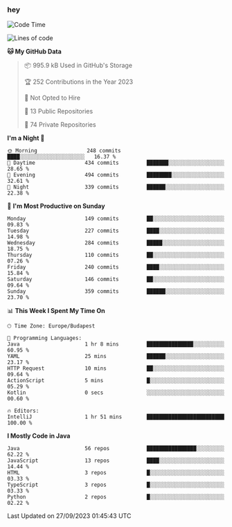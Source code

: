 ### hey

<!--START_SECTION:waka-->
![Code Time](http://img.shields.io/badge/Code%20Time-970%20hrs%2036%20mins-blue)

![Lines of code](https://img.shields.io/badge/From%20Hello%20World%20I%27ve%20Written-1.1%20million%20lines%20of%20code-blue)

**🐱 My GitHub Data** 

> 📦 995.9 kB Used in GitHub's Storage 
 > 
> 🏆 252 Contributions in the Year 2023
 > 
> 🚫 Not Opted to Hire
 > 
> 📜 13 Public Repositories 
 > 
> 🔑 74 Private Repositories 
 > 
**I'm a Night 🦉** 

```text
🌞 Morning                248 commits         ████░░░░░░░░░░░░░░░░░░░░░   16.37 % 
🌆 Daytime                434 commits         ███████░░░░░░░░░░░░░░░░░░   28.65 % 
🌃 Evening                494 commits         ████████░░░░░░░░░░░░░░░░░   32.61 % 
🌙 Night                  339 commits         ██████░░░░░░░░░░░░░░░░░░░   22.38 % 
```
📅 **I'm Most Productive on Sunday** 

```text
Monday                   149 commits         ██░░░░░░░░░░░░░░░░░░░░░░░   09.83 % 
Tuesday                  227 commits         ████░░░░░░░░░░░░░░░░░░░░░   14.98 % 
Wednesday                284 commits         █████░░░░░░░░░░░░░░░░░░░░   18.75 % 
Thursday                 110 commits         ██░░░░░░░░░░░░░░░░░░░░░░░   07.26 % 
Friday                   240 commits         ████░░░░░░░░░░░░░░░░░░░░░   15.84 % 
Saturday                 146 commits         ██░░░░░░░░░░░░░░░░░░░░░░░   09.64 % 
Sunday                   359 commits         ██████░░░░░░░░░░░░░░░░░░░   23.70 % 
```


📊 **This Week I Spent My Time On** 

```text
🕑︎ Time Zone: Europe/Budapest

💬 Programming Languages: 
Java                     1 hr 8 mins         ███████████████░░░░░░░░░░   60.95 % 
YAML                     25 mins             ██████░░░░░░░░░░░░░░░░░░░   23.17 % 
HTTP Request             10 mins             ██░░░░░░░░░░░░░░░░░░░░░░░   09.64 % 
ActionScript             5 mins              █░░░░░░░░░░░░░░░░░░░░░░░░   05.29 % 
Kotlin                   0 secs              ░░░░░░░░░░░░░░░░░░░░░░░░░   00.60 % 

🔥 Editors: 
IntelliJ                 1 hr 51 mins        █████████████████████████   100.00 % 
```

**I Mostly Code in Java** 

```text
Java                     56 repos            ████████████████░░░░░░░░░   62.22 % 
JavaScript               13 repos            ████░░░░░░░░░░░░░░░░░░░░░   14.44 % 
HTML                     3 repos             █░░░░░░░░░░░░░░░░░░░░░░░░   03.33 % 
TypeScript               3 repos             █░░░░░░░░░░░░░░░░░░░░░░░░   03.33 % 
Python                   2 repos             █░░░░░░░░░░░░░░░░░░░░░░░░   02.22 % 
```




 Last Updated on 27/09/2023 01:45:43 UTC
<!--END_SECTION:waka-->
